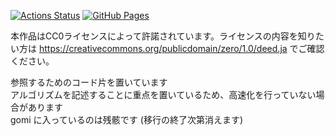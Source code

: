 [![Actions Status](https://github.com/noshi91/Library/workflows/verify/badge.svg)](https://github.com/noshi91/Library/actions)
[![GitHub Pages](https://img.shields.io/static/v1?label=GitHub+Pages&message=+&color=brightgreen&logo=github)](https://noshi91.github.io/Library/)

本作品はCC0ライセンスによって許諾されています。ライセンスの内容を知りたい方は https://creativecommons.org/publicdomain/zero/1.0/deed.ja でご確認ください。

参照するためのコード片を置いています<br>
アルゴリズムを記述することに重点を置いているため、高速化を行っていない場合があります<br>
gomi に入っているのは残骸です (移行の終了次第消えます)<br>
